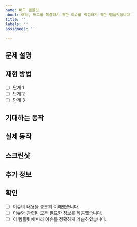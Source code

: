 ```yaml
---
name: 버그 템플릿
about: 에러, 버그를 해결하기 위한 이슈를 작성하기 위한 템플릿입니다.
title: ''
labels: ''
assignees: ''

---
```


## 문제 설명
<!-- 이슈에 대한 간단한 설명을 작성해주세요. -->

## 재현 방법
<!-- 이슈를 재현하기 위한 절차를 순서대로 기술해주세요. -->
- [ ] 단계 1
- [ ] 단계 2
- [ ] 단계 3

## 기대하는 동작
<!-- 정상적으로 동작했을 때의 기대하는 동작을 설명해주세요. -->

## 실제 동작
<!-- 문제가 발생했을 때의 실제 동작을 설명해주세요. -->

## 스크린샷
<!-- 가능하다면, 문제를 보여주는 스크린샷을 첨부해주세요. -->

## 추가 정보
<!-- 문제 해결을 돕기 위한 추가적인 정보가 있다면 여기에 기술해주세요. -->

## 확인
- [ ] 이슈의 내용을 충분히 이해했습니다.
- [ ] 이슈와 관련된 모든 필요한 정보를 제공했습니다.
- [ ] 이 템플릿에 따라 이슈를 정확하게 기술하였습니다.
